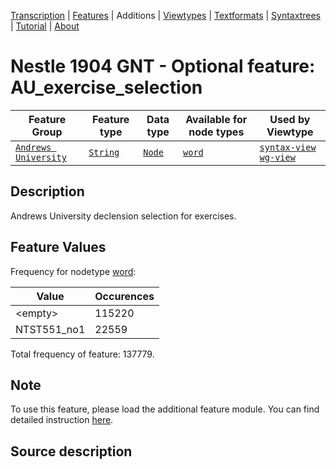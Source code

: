 <a name="start"></a>
<div class="hidden-content"><a href="../transcription.md">Transcription</a> | <a href="README.md#start">Features</a> | Additions | <a href="../viewtypes.md#start">Viewtypes</a> | <a href="../textformats.md#start">Textformats</a> |  <a href="../syntaxtrees.md#start">Syntaxtrees</a> | <a href="../tutorial/README.md#start">Tutorial</a>  | <a href="../about.md#start">About</a></div>

# Nestle 1904 GNT - Optional feature: AU_exercise_selection

Feature Group | Feature type |Data type |Available for node types | Used by Viewtype 
---|---|---|---|---
[`Andrews University`](featuresbyfeaturegroup.md#andrews-university)|[`String`](featuresbydatatype.md#string)|[`Node`](featuresbynodetype.md#node)| [`word`](featuresbynodetype.md#word) |[`syntax-view`](../syntax-view.md#start) [`wg-view`](../wg-view.md#start) 

## Description

Andrews University declension selection for exercises.

## Feature Values

Frequency for nodetype [word](featuresbynodetype.md#word):

Value|Occurences
---|---
&lt;empty&gt;|115220
NTST551_no1|22559

Total frequency of feature: 137779.

## Note

To use this feature, please load the additional feature module. You can find detailed instruction [here](README.md#adding-the-features).

## Source description